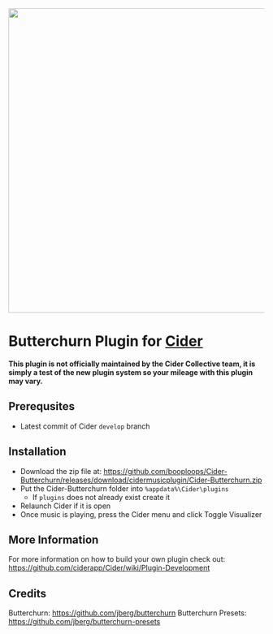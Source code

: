 <div align="center">
 <img src="https://user-images.githubusercontent.com/49113086/154792471-5dc5dc9a-877b-40b6-b46c-797783078e8a.png" style="width: 600px;"/> 
 </div>

# Butterchurn Plugin for [Cider](https://github.com/ciderapp/Cider)

**This plugin is not officially maintained by the Cider Collective team, it is simply a test of the new plugin system so your mileage with this plugin may vary.**

## Prerequsites
* Latest commit of Cider `develop` branch

## Installation
* Download the zip file at: https://github.com/booploops/Cider-Butterchurn/releases/download/cidermusicplugin/Cider-Butterchurn.zip
* Put the Cider-Butterchurn folder into `%appdata%\Cider\plugins`
  * If `plugins` does not already exist create it
* Relaunch Cider if it is open
* Once music is playing, press the Cider menu and click Toggle Visualizer

## More Information
For more information on how to build your own plugin check out: https://github.com/ciderapp/Cider/wiki/Plugin-Development

## Credits
Butterchurn: https://github.com/jberg/butterchurn
Butterchurn Presets: https://github.com/jberg/butterchurn-presets
